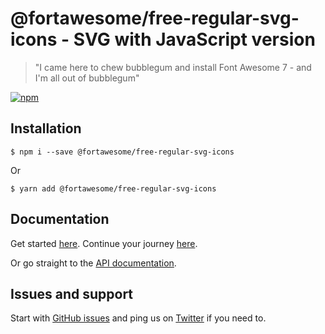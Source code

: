 # @fortawesome/free-regular-svg-icons - SVG with JavaScript version

> "I came here to chew bubblegum and install Font Awesome 7 - and I'm all out of bubblegum"

[![npm](https://img.shields.io/npm/v/@fortawesome/free-regular-svg-icons.svg?style=flat-square)](https://www.npmjs.com/package/@fortawesome/free-regular-svg-icons)

## Installation

```
$ npm i --save @fortawesome/free-regular-svg-icons
```

Or

```
$ yarn add @fortawesome/free-regular-svg-icons
```

## Documentation

Get started [here](https://docs.fontawesome.com/web/setup/get-started). Continue your journey [here](https://docs.fontawesome.com/web/setup/packages).

Or go straight to the [API documentation](https://docs.fontawesome.com/apis/javascript/get-started).

## Issues and support

Start with [GitHub issues](https://github.com/FortAwesome/Font-Awesome/issues) and ping us on [Twitter](https://twitter.com/fontawesome) if you need to.
